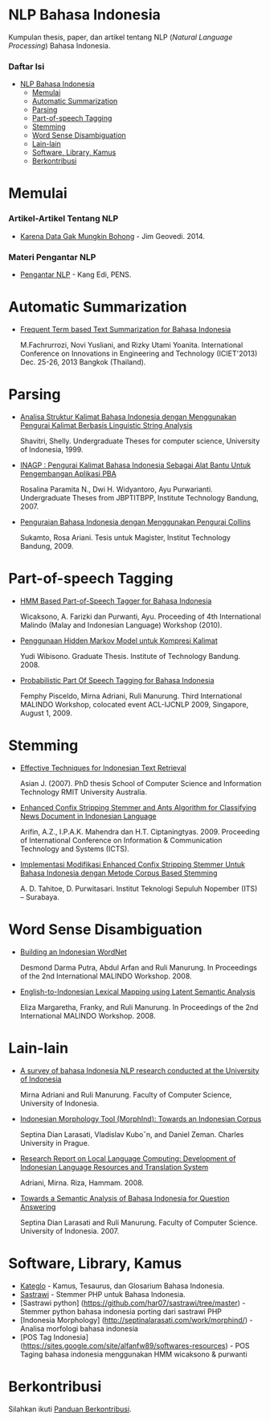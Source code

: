 NLP Bahasa Indonesia
====================

Kumpulan thesis, paper, dan artikel tentang NLP (_Natural Language Processing_) Bahasa Indonesia.

### Daftar Isi

- [NLP Bahasa Indonesia](#nlp-bahasa-indonesia)
    - [Memulai](#memulai)
    - [Automatic Summarization](#automatic-summarizatio)
    - [Parsing](#parsing)
    - [Part-of-speech Tagging](#part-of-speech-tagging)
    - [Stemming](#stemming)
    - [Word Sense Disambiguation](#word-sense-disambiguation)
    - [Lain-lain](#lain-lain)
    - [Software, Library, Kamus](#software-library-kamus)
    - [Berkontribusi](#berkontribusi)


Memulai
=======

### Artikel-Artikel Tentang NLP

- [Karena Data Gak Mungkin Bohong](https://medium.com/karena-x/karena-data-gak-mungkin-bohong-a17ff90cef87) - Jim Geovedi. 2014.

### Materi Pengantar NLP

- [Pengantar NLP](http://lecturer.eepis-its.edu/~kangedi/materi%20kuliah/Kecerdasan%20Buatan/Bab%205%20Natural%20Language%20Processing.pdf) - Kang Edi, PENS.


Automatic Summarization
=======================

- [Frequent Term based Text Summarization for Bahasa Indonesia](http://eprints.unsri.ac.id/3296/1/Frequent_Term_Based_Text_Summarization_For_Bahasa_Indonesia_-_E1213550.pdf)

  M.Fachrurrozi, Novi Yusliani, and Rizky Utami Yoanita. International Conference on Innovations in Engineering and Technology (ICIET'2013) Dec. 25-26, 2013 Bangkok (Thailand).


Parsing
=======

- [Analisa Struktur Kalimat Bahasa Indonesia dengan Menggunakan Pengurai Kalimat Berbasis Linguistic String Analysis](http://staf.cs.ui.ac.id/WebKuliah/IKI40921/Shelly.doc)

  Shavitri, Shelly. Undergraduate Theses for computer science, University of Indonesia, 1999.

- [INAGP : Pengurai Kalimat Bahasa Indonesia Sebagai Alat Bantu Untuk Pengembangan Aplikasi PBA](http://mail.informatika.org/~ayu/2009parser.pdf)

  Rosalina Paramita N., Dwi H. Widyantoro, Ayu Purwarianti. Undergraduate Theses from JBPTITBPP, Institute Technology Bandung, 2007.

- [Penguraian Bahasa Indonesia dengan Menggunakan Pengurai Collins](http://digilib.itb.ac.id/gdl.php?mod=browse&op=read&id=jbptitbpp-gdl-rosaariani-25714)

  Sukamto, Rosa Ariani. Tesis untuk Magister, Institut Technology Bandung, 2009.


Part-of-speech Tagging
======================

- [HMM Based Part-of-Speech Tagger for Bahasa Indonesia](http://mail.informatika.org/~ayu/2010postagger.pdf)

  Wicaksono, A. Farizki dan Purwanti, Ayu. Proceeding of 4th International Malindo (Malay and Indonesian Language) Workshop (2010).

- [Penggunaan Hidden Markov Model untuk Kompresi Kalimat](http://digilib.itb.ac.id/files/disk1/627/jbptitbpp-gdl-yudiwibiso-31314-1-2008ts-r.pdf)

  Yudi Wibisono. Graduate Thesis. Institute of Technology Bandung. 2008.
  
- [Probabilistic Part Of Speech Tagging for Bahasa Indonesia](http://www.panl10n.net/english/outputs/Indonesia/UI/0901/UI-POSTAG.pdf)

  Femphy Pisceldo, Mirna Adriani, Ruli Manurung. Third International MALINDO Workshop, colocated event ACL-IJCNLP 2009, Singapore, August 1, 2009. 


Stemming
========

- [Effective Techniques for Indonesian Text Retrieval](http://researchbank.rmit.edu.au/eserv/rmit:6312/Asian.pdf)

  Asian J. (2007). PhD thesis School of Computer Science and Information Technology RMIT University Australia.

- [Enhanced Confix Stripping Stemmer and Ants Algorithm for Classifying News Document in Indonesian Language](http://personal.its.ac.id/files/pub/2623-agusza-baru%2021%20d%20VIP%20enhanced-confix-stripping-stem.pdf)

  Arifin, A.Z., I.P.A.K. Mahendra dan H.T. Ciptaningtyas. 2009. Proceeding of International Conference on Information & Communication Technology and Systems (ICTS).

- [Implementasi Modifikasi Enhanced Confix Stripping Stemmer Untuk Bahasa Indonesia dengan Metode Corpus Based Stemming](http://digilib.its.ac.id/public/ITS-Undergraduate-14255-paperpdf.pdf)

  A. D. Tahitoe, D. Purwitasari. Institut Teknologi Sepuluh Nopember (ITS) – Surabaya.


Word Sense Disambiguation
=========================

- [Building an Indonesian WordNet](http://bahasa.cs.ui.ac.id/pub/malindo08wordnet.pdf)

  Desmond Darma Putra, Abdul Arfan and Ruli Manurung. In Proceedings of the 2nd International MALINDO Workshop. 2008.

- [English-to-Indonesian Lexical Mapping using Latent Semantic Analysis](http://bahasa.cs.ui.ac.id/pub/malindo08lsa.pdf)

  Eliza Margaretha, Franky, and Ruli Manurung. In Proceedings of the 2nd International MALINDO Workshop. 2008.


Lain-lain
=========

- [A survey of bahasa Indonesia NLP research conducted at the University of Indonesia](http://staf.cs.ui.ac.id/~maruli/pub/malindo08nlp.pdf)

  Mirna Adriani and Ruli Manurung. Faculty of Computer Science, University of Indonesia.

- [Indonesian Morphology Tool (MorphInd): Towards an Indonesian Corpus](http://ufal.mff.cuni.cz/~larasati/papers/paper6.pdf)

  Septina Dian Larasati, Vladislav Kuboˇn, and Daniel Zeman. Charles University in Prague.

- [Research Report on Local Language Computing: Development of Indonesian Language Resources and Translation System](http://www.panl10n.net/english/outputs/Indonesia/FinalReportID.pdf)

  Adriani, Mirna. Riza, Hammam. 2008.

- [Towards a Semantic Analysis of Bahasa Indonesia for Question Answering](http://bahasa.cs.ui.ac.id/pub/pacling07.pdf)

  Septina Dian Larasati and Ruli Manurung. Faculty of Computer Science. University of Indonesia. 2007.


Software, Library, Kamus
========================

- [Kateglo](http://kateglo.com/) - Kamus, Tesaurus, dan Glosarium Bahasa Indonesia.
- [Sastrawi](https://github.com/sastrawi/sastrawi) - Stemmer PHP untuk Bahasa Indonesia.
- [Sastrawi python] (https://github.com/har07/sastrawi/tree/master) - Stemmer python bahasa indonesia porting dari sastrawi PHP
- [Indonesia Morphology] (http://septinalarasati.com/work/morphind/) - Analisa morfologi bahasa indonesia
- [POS Tag Indonesia] (https://sites.google.com/site/alfanfw89/softwares-resources) - POS Taging bahasa indonesia menggunakan HMM wicaksono & purwanti


Berkontribusi
=============

Silahkan ikuti [Panduan Berkontribusi](https://github.com/sastrawi/nlp-bahasa-indonesia/blob/master/CONTRIBUTING.md).
